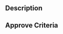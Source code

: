 ## Description

<!-- Write a brief description of this PR. -->

## Approve Criteria

<!-- Criteria to merge this PR. -->
